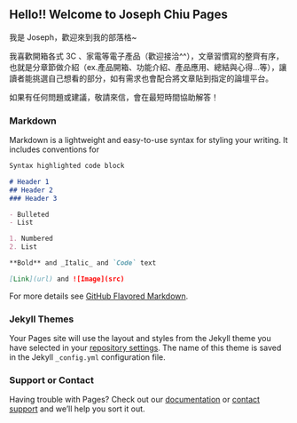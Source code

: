 ## Hello!! Welcome to Joseph Chiu Pages

我是 Joseph，歡迎來到我的部落格~

我喜歡開箱各式 3C 、家電等電子產品（歡迎接洽^^），文章習慣寫的整齊有序，也就是分章節做介紹（ex.產品開箱、功能介紹、產品應用、總結與心得…等），讓讀者能挑選自己想看的部分，如有需求也會配合將文章貼到指定的論壇平台。

如果有任何問題或建議，敬請來信，會在最短時間協助解答！

### Markdown

Markdown is a lightweight and easy-to-use syntax for styling your writing. It includes conventions for

```markdown
Syntax highlighted code block

# Header 1
## Header 2
### Header 3

- Bulleted
- List

1. Numbered
2. List

**Bold** and _Italic_ and `Code` text

[Link](url) and ![Image](src)
```

For more details see [GitHub Flavored Markdown](https://guides.github.com/features/mastering-markdown/).

### Jekyll Themes

Your Pages site will use the layout and styles from the Jekyll theme you have selected in your [repository settings](https://github.com/josephchiu0419/josephchiu0419/settings). The name of this theme is saved in the Jekyll `_config.yml` configuration file.

### Support or Contact

Having trouble with Pages? Check out our [documentation](https://docs.github.com/categories/github-pages-basics/) or [contact support](https://github.com/contact) and we’ll help you sort it out.
